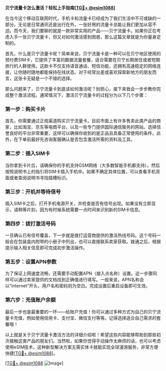 **贝宁流量卡怎么激活？轻松上手指南[[TG💪+ @esim1088](https://t.me/s/esim1088)]**

在当今这个移动互联网时代，手机卡和流量卡已经成为了我们生活中不可或缺的一部分。无论是日常通讯还是出行在外，一张好用的流量卡总能让我们更加从容不迫。而今天，我们要聊的就是一款非常实用的产品——贝宁流量卡。如果你正在考虑入手一张贝宁流量卡，但又对如何激活感到困惑，那么这篇文章就是为你量身定制的。

首先，什么是贝宁流量卡呢？简单来说，贝宁流量卡是一种可以在贝宁地区使用的预付费SIM卡，它提供了丰富的数据流量套餐，适合需要在贝宁长期居住或者短期旅行的人群使用。这款卡不仅支持语音通话、短信功能，还拥有高速稳定的网络连接，让你随时随地都能保持在线状态。对于经常出差或喜欢探索新地方的朋友而言，这张卡无疑是一个不错的选择。

那么问题来了，贝宁流量卡到底该如何激活呢？别担心，接下来我会一步步教你完成整个激活流程。通常情况下，激活贝宁流量卡的过程分为以下几个步骤：

### 第一步：购买卡片
首先，你需要通过正规渠道购买贝宁流量卡。目前市面上有许多售卖此类产品的商家，比如淘宝、京东等电商平台，以及一些专门提供国际通信服务的网站。选择信誉良好的平台非常重要，这样可以确保你收到的是正品且具备正常使用的条件。此外，在下单前最好先咨询客服确认是否包含激活所需的资料及工具。

### 第二步：插入SIM卡
当你拿到卡片后，请确保你的手机支持GSM网络（大多数智能手机都支持）。然后按照说明书上的指引将SIM卡插入手机中。如果不确定具体位置，可以查看手机背面或者查阅说明书寻找插槽标识。

### 第三步：开机并等待信号
插入SIM卡之后，打开手机电源开关，并检查是否有信号出现。如果没有立即显示，请稍等片刻，因为有时候系统需要一点时间来识别新的SIM卡信息。

### 第四步：拨打激活号码
一旦确认已有信号覆盖，下一步就是拨打运营商提供的激活热线号码。这个号码一般会在包装盒内附带的小册子中列出，也可以直接联系卖家获取。拨通之后，根据提示输入相关信息即可完成初步激活操作。

### 第五步：设置APN参数
为了保证上网速度流畅，还需要手动配置APN（接入点名称）设置。这一步骤同样可以通过卖家提供的文档找到正确值进行填写。一般来说，APN名称会以“internet”开头，用户名和密码则为空白。完成设置后重启设备即可生效。

### 第六步：充值账户余额
最后一步也是最重要的一环——给账户充值！你可以通过多种方式为自己的贝宁流量卡充值，例如使用信用卡、支付宝、微信支付等等。记得选择适合自己需求的套餐哦！

以上就是关于贝宁流量卡激活方法的详细介绍啦！希望这些内容能够帮助到那些初次接触这类产品的朋友们。当然啦，如果你觉得手动操作太麻烦的话，也可以考虑使用eSIM技术，这种新型解决方案无需实体卡就能实现全球漫游服务，非常方便快捷[[TG💪+ @esim1088](https://t.me/s/esim1088)]。

[[TG💪+ @esim1088](https://t.me/s/esim1088) ![Image](https://i.postimg.cc/4NQfJmqS/Snipaste-2025-05-13-00-14-12.png)]